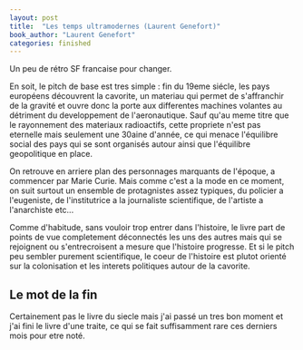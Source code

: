 ```yaml
---
layout: post
title:  "Les temps ultramodernes (Laurent Genefort)"
book_author: "Laurent Genefort"
categories: finished
---
```


Un peu de rétro SF francaise pour changer.

En soit, le pitch de base est tres simple : fin du 19eme siécle, les pays européens découvrent la cavorite, un materiau qui permet de s'affranchir de la gravité et ouvre donc la porte aux differentes machines volantes au détriment du developpement de l'aeronautique. Sauf qu'au meme titre que le rayonnement des materiaux radioactifs, cette propriete n'est pas eternelle mais seulement une 30aine d'année, ce qui menace l'équilibre social des pays qui se sont organisés autour ainsi que l'équilibre geopolitique en place.

On retrouve en arriere plan des personnages marquants de l'époque, a commencer par Marie Curie. Mais comme c'est a la mode en ce moment, on suit surtout un ensemble de protagnistes assez typiques, du policier a l'eugeniste, de l'institutrice a la journaliste scientifique, de l'artiste a l'anarchiste etc...

Comme d'habitude, sans vouloir trop entrer dans l'histoire, le livre part de points de vue completement déconnectés les uns des autres mais qui se rejoignent ou s'entrecroisent a mesure que l'histoire progresse. Et si le pitch peu sembler purement scientifique, le coeur de l'histoire est plutot orienté sur la colonisation et les interets politiques autour de la cavorite.

## Le mot de la fin

Certainement pas le livre du siecle mais j'ai passé un tres bon moment et j'ai fini le livre d'une traite, ce qui se fait suffisamment rare ces derniers mois pour etre noté.